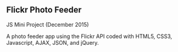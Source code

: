 **Flickr Photo Feeder**
---------


JS Mini Project (December 2015)

A photo feeder app using the Flickr API coded with HTML5, CSS3, Javascript, AJAX, JSON, and jQuery. 


